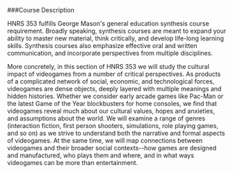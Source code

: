 ###Course Description

HNRS 353 fulfills George Mason's general education synthesis course requirement. Broadly speaking, synthesis courses are meant to expand your ability to master new material, think critically, and develop life-long learning skills. Synthesis courses also emphasize effective oral and written communication, and incorporate perspectives from multiple disciplines.

More concretely, in this section of HNRS 353 we will study the cultural impact of videogames from a number of critical perspectives. As products of a complicated network of social, economic, and technological forces, videogames are dense objects, deeply layered with multiple meanings and hidden histories. Whether we consider early arcade games like Pac-Man or the latest Game of the Year blockbusters for home consoles, we find that videogames reveal much about our cultural values, hopes and anxieties, and assumptions about the world. We will examine a range of genres (interaction fiction, first person shooters, simulations, role playing games, and so on) as we strive to understand both the narrative and formal aspects of videogames. At the same time, we will map connections between videogames and their broader social contexts--how games are designed and manufactured, who plays them and where, and in what ways videogames can be more than entertainment.
